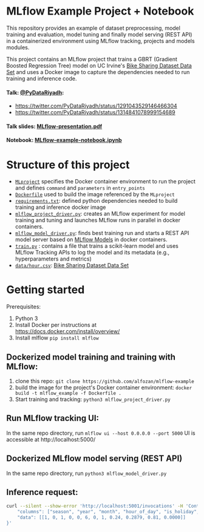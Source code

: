 
# MLflow Example Project + Notebook

This repository provides an example of dataset preprocessing, model training and evaluation, model tuning and finally model serving (REST API) in a containerized environment using MLflow tracking, projects and models modules.

This project contains an MLflow project that trains a GBRT (Gradient Boosted Regression Tree) model on UC Irvine's [Bike Sharing Dataset Data Set](http://archive.ics.uci.edu/ml/datasets/Bike+Sharing+Dataset) and uses a Docker image to capture the dependencies needed to run training and inference code. 

#### Talk: [@PyDataRiyadh](https://twitter.com/PyDataRiyadh): 
 - https://twitter.com/PyDataRiyadh/status/1291043529146466304
 - https://twitter.com/PyDataRiyadh/status/1314841078999154689

#### Talk slides: [MLflow-presentation.pdf](https://github.com/alfozan/mlflow-example/blob/master/MLflow-presentation.pdf "MLflow-presentation.pdf")

#### Notebook: [MLflow-example-notebook.ipynb](https://github.com/alfozan/mlflow-example/blob/master/MLflow-example-notebook.ipynb "MLflow-example-notebook.ipynb")


# Structure of this project

- [`MLproject`](https://github.com/alfozan/mlflow-example/blob/master/MLproject "MLproject") specifies the Docker container environment to run the project and defines `command` and `parameters` in `entry_points`  
- [`Dockerfile`](https://github.com/alfozan/mlflow-example/blob/master/Dockerfile "Dockerfile") used to build the image referenced by the `MLproject` 
- [`requirements.txt`](https://github.com/alfozan/mlflow-example/blob/master/requirements.txt "requirements.txt"): defined python dependencies needed to build training and inference docker image
- [`mlflow_project_driver.py`](https://github.com/alfozan/mlflow-example/blob/master/mlflow_project_driver.py "mlflow_project_driver.py"): creates an MLflow experiment for model training and tuning and launches MLflow runs in parallel in docker containers. 
- [`mlflow_model_driver.py`](https://github.com/alfozan/mlflow-example/blob/master/mlflow_model_driver.py "mlflow_model_driver.py"): finds best training run and starts a REST API model server based on [MLflow Models](https://www.mlflow.org/docs/latest/models.html) in docker containers. 
- [`train.py`](https://github.com/alfozan/mlflow-example/blob/master/train.py "train.py") : contains a file that trains a scikit-learn model and uses MLflow Tracking APIs to log the model and its metadata (e.g., hyperparameters and metrics)
- [`data/hour.csv`](https://github.com/alfozan/mlflow-example/blob/master/data/hour.csv "hour.csv"):  [Bike Sharing Dataset Data Set](http://archive.ics.uci.edu/ml/datasets/Bike+Sharing+Dataset) 

# Getting started
Prerequisites: 

 1. Python 3
 2. Install Docker per instructions at https://docs.docker.com/install/overview/
 3. Install mlflow `pip install mlflow`

## Dockerized model training and training with MLflow:

 1. clone this repo: `git clone https://github.com/alfozan/mlflow-example`
 2. build the image for the project's Docker container environment: `docker build -t mlflow_example -f Dockerfile .`
 3. Start training and tracking: `python3 mlflow_project_driver.py`

## Run MLflow tracking UI:
In the same repo directory, run `mlflow ui --host 0.0.0.0 --port 5000`
UI is accessible at http://localhost:5000/


## Dockerized MLflow model serving (REST API)
In the same repo directory, run `python3 mlflow_model_driver.py`

## Inference request:
```bash
curl --silent --show-error 'http://localhost:5001/invocations' -H 'Content-Type: application/json' -d '{
    "columns": ["season", "year", "month", "hour_of_day", "is_holiday", "weekday", "is_workingday", "weather_situation", "temperature", "feels_like_temperature", "humidity", "windspeed"],
    "data": [[1, 0, 1, 0, 0, 6, 0, 1, 0.24, 0.2879, 0.81, 0.0000]]
}'
```
